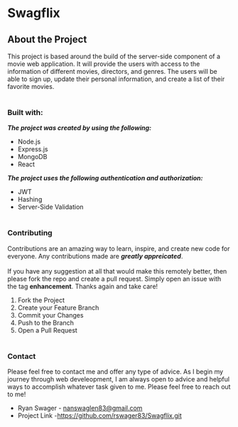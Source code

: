 # Swagflix
## **About the Project**
This project is based around the build of the server-side component of a movie web application. It will provide the users with access to the information of different movies, directors, and genres. The users will be able to sign up, update their personal information, and create a list of their favorite movies.<br /><br />
### **Built with:**
***The project was created by using the following:***
- Node.js
- Express.js
- MongoDB
- React

***The project uses the following authentication and authorization:***
 - JWT
 - Hashing
 - Server-Side Validation
<br /><br />
### **Contributing**
Contributions are an amazing way to learn, inspire, and create new code for everyone. Any contributions made are ***greatly appreicated***. <br /><br />
If you have any suggestion at all that would make this remotely better, then please fork the repo and create a pull request. Simply open an issue with the tag **enhancement**. Thanks again and take care! 
<space>
1. Fork the Project
2. Create your Feature Branch 
3. Commit your Changes 
4. Push to the Branch 
5. Open a Pull Request <br /><br />
### **Contact**
Please feel free to contact me and offer any type of advice. As I begin my journey through web develeopment, I am always open to advice and helpful ways to accomplish whatever task given to me. Please feel free to reach out to me!
- Ryan Swager - nanswaglen83@gmail.com
- Project Link -https://github.com/rswager83/Swagflix.git

